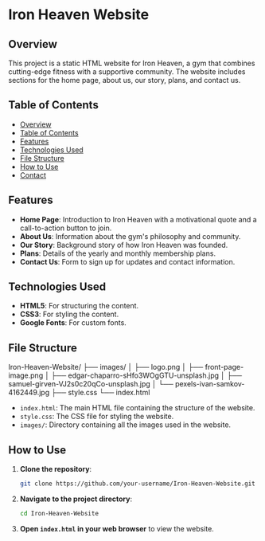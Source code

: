 # Iron Heaven Website

## Overview

This project is a static HTML website for Iron Heaven, a gym that combines cutting-edge fitness with a supportive community. The website includes sections for the home page, about us, our story, plans, and contact us.

## Table of Contents

- [Overview](#overview)
- [Table of Contents](#table-of-contents)
- [Features](#features)
- [Technologies Used](#technologies-used)
- [File Structure](#file-structure)
- [How to Use](#how-to-use)
- [Contact](#contact)

## Features

- **Home Page**: Introduction to Iron Heaven with a motivational quote and a call-to-action button to join.
- **About Us**: Information about the gym's philosophy and community.
- **Our Story**: Background story of how Iron Heaven was founded.
- **Plans**: Details of the yearly and monthly membership plans.
- **Contact Us**: Form to sign up for updates and contact information.

## Technologies Used

- **HTML5**: For structuring the content.
- **CSS3**: For styling the content.
- **Google Fonts**: For custom fonts.

## File Structure
Iron-Heaven-Website/
├── images/
│   ├── logo.png
│   ├── front-page-image.png
│   ├── edgar-chaparro-sHfo3WOgGTU-unsplash.jpg
│   ├── samuel-girven-VJ2s0c20qCo-unsplash.jpg
│   └── pexels-ivan-samkov-4162449.jpg
├── style.css
└── index.html

- `index.html`: The main HTML file containing the structure of the website.
- `style.css`: The CSS file for styling the website.
- `images/`: Directory containing all the images used in the website.

## How to Use

1. **Clone the repository**:
    ```sh
    git clone https://github.com/your-username/Iron-Heaven-Website.git
    ```

2. **Navigate to the project directory**:
    ```sh
    cd Iron-Heaven-Website
    ```

3. **Open `index.html` in your web browser** to view the website.

